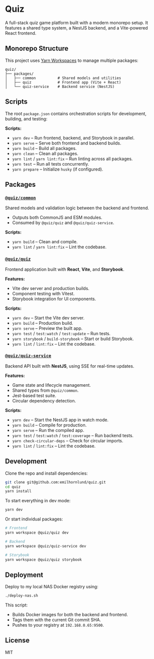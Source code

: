 # Quiz

A full-stack quiz game platform built with a modern monorepo setup. It features a shared type system, a NestJS backend, and a Vite-powered React frontend.

## Monorepo Structure

This project uses [Yarn Workspaces](https://classic.yarnpkg.com/en/docs/workspaces/) to manage multiple packages:

```
quiz/
├── packages/
│   ├── common          # Shared models and utilities
│   ├── quiz            # Frontend app (Vite + React)
│   └── quiz-service    # Backend service (NestJS)
```

## Scripts

The root `package.json` contains orchestration scripts for development, building, and testing:

**Scripts:**
- `yarn dev` – Run frontend, backend, and Storybook in parallel.
- `yarn serve` – Serve both frontend and backend builds.
- `yarn build` – Build all packages.
- `yarn clean` – Clean all packages.
- `yarn lint` / `yarn lint:fix` – Run linting across all packages.
- `yarn test` – Run all tests concurrently.
- `yarn prepare` – Initialize `husky` (if configured).

## Packages

### [`@quiz/common`](./packages/common)
Shared models and validation logic between the backend and frontend.

- Outputs both CommonJS and ESM modules.
- Consumed by `@quiz/quiz` and `@quiz/quiz-service`.

**Scripts:**
- `yarn build` – Clean and compile.
- `yarn lint` / `yarn lint:fix` – Lint the codebase.

### [`@quiz/quiz`](./packages/quiz)
Frontend application built with **React**, **Vite**, and **Storybook**.

**Features:**
- Vite dev server and production builds.
- Component testing with Vitest.
- Storybook integration for UI components.

**Scripts:**
- `yarn dev` – Start the Vite dev server.
- `yarn build` – Production build.
- `yarn serve` – Preview the built app.
- `yarn test` / `test:watch` / `test:update` – Run tests.
- `yarn storybook` / `build-storybook` – Start or build Storybook.
- `yarn lint` / `lint:fix` – Lint the codebase.

### [`@quiz/quiz-service`](./packages/quiz-service)
Backend API built with **NestJS**, using SSE for real-time updates.

**Features:**
- Game state and lifecycle management.
- Shared types from `@quiz/common`.
- Jest-based test suite.
- Circular dependency detection.

**Scripts:**
- `yarn dev` – Start the NestJS app in watch mode.
- `yarn build` – Compile for production.
- `yarn serve` – Run the compiled app.
- `yarn test` / `test:watch` / `test:coverage` – Run backend tests.
- `yarn check-circular-deps` – Check for circular imports.
- `yarn lint` / `lint:fix` – Lint the codebase.

## Development

Clone the repo and install dependencies:

```sh
git clone git@github.com:emilhornlund/quiz.git
cd quiz
yarn install
```

To start everything in dev mode:

```sh
yarn dev
```

Or start individual packages:

```sh
# Frontend
yarn workspace @quiz/quiz dev

# Backend
yarn workspace @quiz/quiz-service dev

# Storybook
yarn workspace @quiz/quiz storybook
```

## Deployment

Deploy to my local NAS Docker registry using:

```sh
./deploy-nas.sh
```

This script:

* Builds Docker images for both the backend and frontend.
* Tags them with the current Git commit SHA.
* Pushes to your registry at `192.168.0.65:9500`.

## License

MIT
